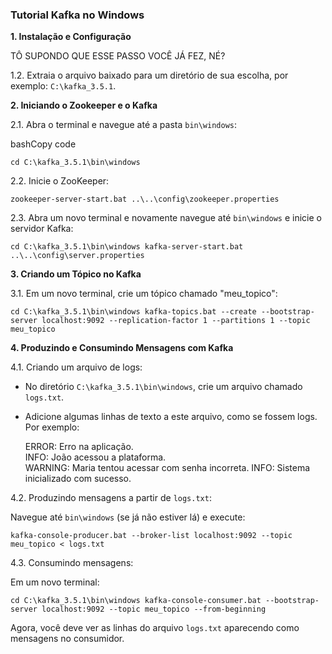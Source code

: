 
### **Tutorial Kafka no Windows**

**1. Instalação e Configuração**

TÔ SUPONDO QUE ESSE PASSO VOCÊ JÁ FEZ, NÉ? 

1.2. Extraia o arquivo baixado para um diretório de sua escolha, por exemplo: `C:\kafka_3.5.1`.

**2. Iniciando o Zookeeper e o Kafka**

2.1. Abra o terminal e navegue até a pasta `bin\windows`:

bashCopy code

`cd C:\kafka_3.5.1\bin\windows` 

2.2. Inicie o ZooKeeper:

`zookeeper-server-start.bat ..\..\config\zookeeper.properties` 

2.3. Abra um novo terminal e novamente navegue até `bin\windows` e inicie o servidor Kafka:

`cd C:\kafka_3.5.1\bin\windows
kafka-server-start.bat ..\..\config\server.properties` 

**3. Criando um Tópico no Kafka**

3.1. Em um novo terminal, crie um tópico chamado "meu_topico":

`cd C:\kafka_3.5.1\bin\windows
kafka-topics.bat --create --bootstrap-server localhost:9092 --replication-factor 1 --partitions 1 --topic meu_topico` 

**4. Produzindo e Consumindo Mensagens com Kafka**

4.1. Criando um arquivo de logs:

-   No diretório `C:\kafka_3.5.1\bin\windows`, crie um arquivo chamado `logs.txt`.
    
-   Adicione algumas linhas de texto a este arquivo, como se fossem logs. Por exemplo:
    

    ERROR: Erro na aplicação.  
    INFO: João acessou a plataforma.  
    WARNING: Maria tentou acessar com senha incorreta. 
    INFO: Sistema inicializado com sucesso. 

4.2. Produzindo mensagens a partir de `logs.txt`:

Navegue até `bin\windows` (se já não estiver lá) e execute:


`kafka-console-producer.bat --broker-list localhost:9092 --topic meu_topico < logs.txt` 

4.3. Consumindo mensagens:

Em um novo terminal:


`cd C:\kafka_3.5.1\bin\windows
kafka-console-consumer.bat --bootstrap-server localhost:9092 --topic meu_topico --from-beginning` 

Agora, você deve ver as linhas do arquivo `logs.txt` aparecendo como mensagens no consumidor.
